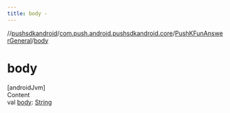 ```yaml
---
title: body -
---
```

//[pushsdkandroid](../../index.md)/[com.push.android.pushsdkandroid.core](../index.md)/[PushKFunAnswerGeneral](index.md)/[body](body.md)



# body  
[androidJvm]  
Content  
val [body](body.md): [String](https://kotlinlang.org/api/latest/jvm/stdlib/kotlin/-string/index.html)  



